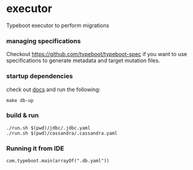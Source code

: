 # executor
Typeboot executor to perform migrations


### managing specifications
Checkout https://github.com/typeboot/typeboot-spec if you want to use specifications to generate
metadata and target mutation files.

### startup dependencies
check out [docs](https://github.com/typeboot/docs) and run the following:

```
make db-up
```

### build & run
```
./run.sh $(pwd)/jdbc/.jdbc.yaml
./run.sh $(pwd)/cassandra/.cassandra.yaml
```

### Running it from IDE
```
com.typeboot.main(arrayOf(".db.yaml"))
```
